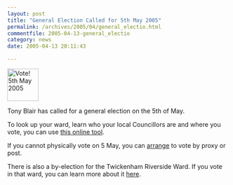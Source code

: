```yaml
---
layout: post
title: "General Election Called for 5th May 2005"
permalink: /archives/2005/04/general_electio.html
commentfile: 2005-04-13-general_electio
category: news
date: 2005-04-13 20:11:43

---
```


<img src="/assets/images/2005/STMGRTS_vote-thumb.jpg" width="71" height="74" alt="Vote! 5th May 2005"  class="right"/>

Tony Blair has called for a general election on the 5th of May.

To look up your ward, learn who your local Councillors are and where you vote, you can use [this online tool](http://www.richmond.gov.uk/wardfinder/lookup-street.asp).

If you cannot physically vote on 5 May, you can [arrange](http://www.richmond.gov.uk/depts/caring/legal/electoral/VoteByPost.htm) to vote by proxy or post.

There is also a by-election for the Twickenham Riverside Ward. If you vote in that ward, you can learn more about it [here](http://www.richmond.gov.uk/depts/caring/legal/electoral/ByElection/default.htm).
